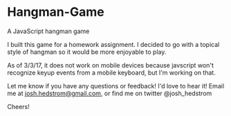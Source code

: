 # Hangman-Game
A JavaScript hangman game

I built this game for a homework assignment. I decided to go with a topical style of hangman so it would be more enjoyable to play.

As of 3/3/17, it does not work on mobile devices because javscript won't recognize keyup events from a mobile keyboard, but I'm working on that.

Let me know if you have any questions or feedback! I'd love to hear it! Email me at josh.hedstrom@gmail.com, or find me on twitter @josh_hedstrom

Cheers!
